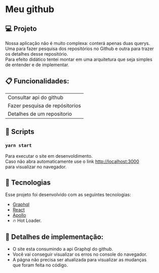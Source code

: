 # Meu github

## 💻 Projeto
<p> Nossa aplicação não é muito complexa: conterá apenas duas querys.<br/>
 Uma para fazer pesquisa dos repositórios no Github e outra para trazer<br/>
 os detalhes desse repositório.<br/>
 Para efeito didático tentei montar em uma arquitetura que seja simples <br/> 
   de entender e de implementar.</p>

## :clipboard: Funcionalidades:
<table>
  <tr>
    <td>Consultar api do github</td>
  </tr>
  <tr>
    <td>Fazer pesquisa de repósitorios</td>
  </tr>
   <tr>
    <td>Detalhes de um repositorio</td>
  </tr>
<table/>  

## :hammer: Scripts

### `yarn start`

Para executar o site em desenvoldimento.<br>
Caso não abra automaticamente use o link [http://localhost:3000](http://localhost:3000)<br/>
para visualizar no navegador.


## :rocket: Tecnologias

Esse projeto foi desenvolvido com as seguintes tecnologias:

- [Graphql](https://graphql.org/)
- [React](https://reactjs.org)
- [Apollo](https://www.apollographql.com/)
- 🔥 Hot Loader.

## :page_facing_up: Detalhes de implementação:
- O site esta consumindo a api Graphql do github.
- Você vai conseguir visualizar os erros no console do navegador.
- A págna não precisa ser atualizada para visualizar as mudanças<br/>
  que foram feita no código.
